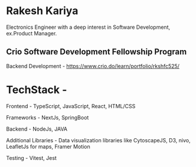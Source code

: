 # Rakesh Kariya
 Electronics Engineer with a deep interest in Software Development, ex.Product Manager.
                                                                                       
                                                                                       
## Crio Software Development Fellowship Program
Backend Development - https://www.crio.do/learn/portfolio/rkshfc525/

# TechStack -
Frontend - TypeScript, JavaScript, React, HTML/CSS

Frameworks - NextJs, SpringBoot

Backend - NodeJs, JAVA

Additional Libraries - Data visualization libraries like CytoscapeJS, D3, nivo, LeafletJs for maps, Framer Motion

Testing - Vitest, Jest
 
 
